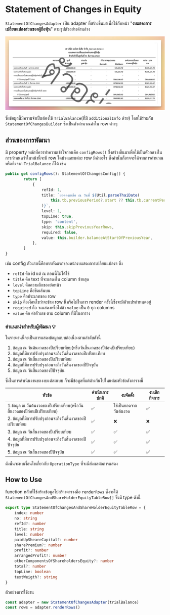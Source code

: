 # Statement of Changes in Equity

`StatementOfChangesAdapter` เป็น adapter ที่สร้างขึ้นมาเพื่อใช้กับหน้า "**งบแสดงการเปลี่ยนแปลงส่วนของผู้ถือหุ้น**" ตามรูปตัวอย่างด้านล่าง

![ตัวอย่าง](./img/soc-1.png)

ซึ่งข้อมูลนี้มีความจำเป็นต้องใช้ `TrialBalance`(ที่มี `additionalInfo` ด้วย) โดยใช้ร่วมกับ `StatementOfChangesBuilder` ซึ่งเป็นตัวคำนวณค่าใน row ต่างๆ

## ส่วนของการพัฒนา

มี property หลักที่ควรทำความเข้าใจก่อนคือ `configRows()` ซึ่งสร้างขึ้นมาเพื่อใช้เป็นตัวกลางในการกำหนดว่าในหน้านี้จะมี row ใดบ้างและแต่ละ row มีค่าอะไร ซึ่งค่านั้นก็อาจจะได้จากการคำนวณหรือดึงจาก `TrialBalance` ก็ได้ เช่น

```ts
public get configRows(): StatementOfChangesConfig[] {
		return [
			{
				refId: 1,
				title: `ยอดคงเหลือ ณ วันที่ ${Util.parseThaiDate(
					this.tb.previousPeriod?.start ?? this.tb.currentPeriod.start,
				)}`,
				level: 1,
				topLine: true,
				type: 'content',
				skip: this.skipPreviousYearRows,
				required: false,
				value: this.builder.balanceAtStartOfPreviousYear,
			},
        ]
}
```

เช่น config ตัวแรกนี่คือบรรทัดแรกของหน้างบแสดงการเปลี่ยนแปลงฯ ซึ่ง
- `refId` คือ id แต่ ณ ตอนนี้ไม่ได้ใช้
- `title` คือ text ที่จะแสดงใน column ซ้ายสุด
- `level` คือความลึกของย่อหน้า
- `topLine` คือขีดเส้นบน 
- `type` คือประเภทของ row
- `skip` คือเงื่อนไขว่าจะข้าม row นี้หรือไม่ในการ render ครั้งนี้ซึ่งจะมีตัวแปรกำหนดอยู่
- `required` คือ จะแสดงหรือไม่ถ้า `value` เป็็น `0` ทุก columns
- `value` คือ ค่าตัวเลข ตาม column ที่มีในตาราง

### คำแนะนำสำหรับผู้พัฒนา 💡
ในรายงานนี้จะเป็นการแสดงข้อมูลแบบต่อเนื่องตามลำดับดังนี้
  1. ข้อมูล ณ วันต้นงวดของปีเปรียบเทียบ(หรือวันสิ้นงวดของปีก่อนปีเปรียบเทียบ)
  2. ข้อมูลที่มีการปรับปรุงก่อนจะถึงวันสิ้นงวดของปีเปรียบเทียบ 
  3. ข้อมูล ณ วันสิ้นงวดของปีเปรียบเทียบ
  4. ข้อมูลที่มีการปรับปรุงก่อนจะถึงวันสิ้นงวดของปีปัจจุบัน
  5. ข้อมูล ณ วันสิ้นงวดของปีปัจจุบัน

ซึ่งในการดำเนินงานของงบแต่ละแบบ ก็จะมีข้อมูลที่แต่ต่างกันไปในแต่ละหัวข้อดังตารางนี้

| หัวข้อ | ดำเนินการปกติ | งบจัดตั้ง | งบเลิกกิจการ |
| --- | --- | --- | --- |
| 1.ข้อมูล ณ วันต้นงวดของปีเปรียบเทียบ(หรือวันสิ้นงวดของปีก่อนปีเปรียบเทียบ) | ✅ | ใช้เป็นยอดจากวันต้นงวด | ✅ |
| 2. ข้อมูลที่มีการปรับปรุงก่อนจะถึงวันสิ้นงวดของปีเปรียบเทียบ | ✅ | ❌ | ❌ |
| 3. ข้อมูล ณ วันสิ้นงวดของปีเปรียบเทียบ | ✅ | ✅ | ✅ |
| 4. ข้อมูลที่มีการปรับปรุงก่อนจะถึงวันสิ้นงวดของปีปัจจุบัน | ✅ | ✅ | ✅ |
| 5. ข้อมูล ณ วันสิ้นงวดของปีปัจจุบัน | ✅ | ✅ | ✅ |

ดังนั้นจะพบเงื่อนไขเกี่ยวกับ `OperationType` ที่จะมีส่งผลต่อการแสดง

## How to Use

function หลักที่ใช้สร้างข้อมูลไปสร้างตารางคือ `renderRows` ซึ่งจะได้ `StatementOfChangesAndShareHolderEquityTableRow[]` ซึ่งมี type ดังนี้

```ts
export type StatementOfChangesAndShareHolderEquityTableRow = {
	index: number
	no: string
	refId?: number
	title: string
	level: number
	paidUpSheareCapital?: number
	sharePremium?: number
	profit?: number
	arrangedProfit?: number
	otherComponentsOfShareholdersEquity?: number
	total?: number
	topLine: boolean
	textWeigth?: string
}
```

ตัวอย่างการใช้งาน

```ts
const adapter = new StatementOfChangesAdapter(trialBalance)
const rows = adapter.renderRows()
```